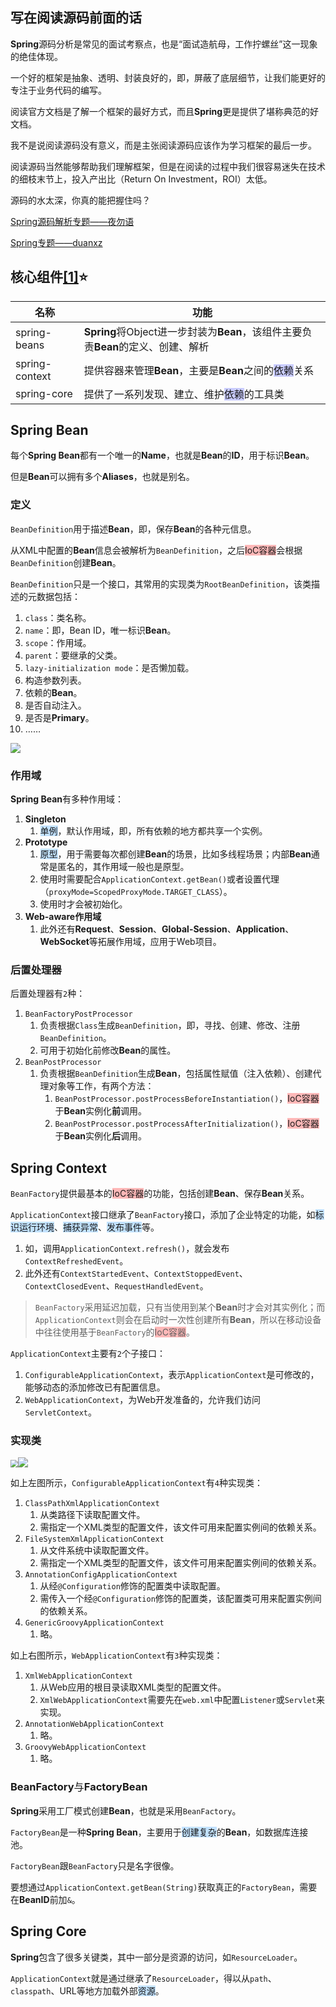 ## 写在阅读源码前面的话

**Spring**源码分析是常见的面试考察点，也是“面试造航母，工作拧螺丝”这一现象的绝佳体现。

一个好的框架是抽象、透明、封装良好的，即，屏蔽了底层细节，让我们能更好的专注于业务代码的编写。

阅读官方文档是了解一个框架的最好方式，而且**Spring**更是提供了堪称典范的好文档。

我不是说阅读源码没有意义，而是主张阅读源码应该作为学习框架的最后一步。

阅读源码当然能够帮助我们理解框架，但是在阅读的过程中我们很容易迷失在技术的细枝末节上，投入产出比（Return On Investment，ROI）太低。

源码的水太深，你真的能把握住吗？

[Spring源码解析专题——夜勿语](https://www.cnblogs.com/yewy/category/1786299.html)

[Spring专题——duanxz](https://www.cnblogs.com/duanxz/tag/spring/default.html?page=5)



## 核心组件[[1]](https://blog.csdn.net/zlfprogram/article/details/75937935)⭐

| 名称           | 功能                                                         |
| -------------- | ------------------------------------------------------------ |
| spring-beans   | **Spring**将Object进一步封装为**Bean**，该组件主要负责**Bean**的定义、创建、解析 |
| spring-context | 提供容器来管理**Bean**，主要是**Bean**之间的<span style=background:#c9ccff>依赖</span>关系 |
| spring-core    | 提供了一系列发现、建立、维护<span style=background:#c9ccff>依赖</span>的工具类 |



## Spring Bean

每个**Spring Bean**都有一个唯一的**Name**，也就是**Bean**的**ID**，用于标识**Bean**。

但是**Bean**可以拥有多个**Aliases**，也就是别名。

### 定义

`BeanDefinition`用于描述**Bean**，即，保存**Bean**的各种元信息。

从XML中配置的**Bean**信息会被解析为`BeanDefinition`，之后<span style=background:#ffb8b8>IoC容器</span>会根据`BeanDefinition`创建**Bean**。

`BeanDefinition`只是一个接口，其常用的实现类为`RootBeanDefinition`，该类描述的元数据包括：

1. `class`：类名称。
2. `name`：即，Bean ID，唯一标识**Bean**。
3. `scope`：作用域。
4. `parent`：要继承的父类。
5. `lazy-initialization mode`：是否懒加载。
6. 构造参数列表。
7. 依赖的**Bean**。
8. 是否自动注入。
9. 是否是**Primary**。
10. ……

![](../images/5/bean_definition.jpg)

### 作用域

**Spring Bean**有多种作用域：

1. **Singleton**
   1. <span style=background:#c2e2ff>单例</span>，默认作用域，即，所有依赖的地方都共享一个实例。
2. **Prototype**
   1. <span style=background:#c2e2ff>原型</span>，用于需要每次都创建**Bean**的场景，比如多线程场景；内部**Bean**通常是匿名的，其作用域一般也是原型。
   2. 使用时需要配合`ApplicationContext.getBean()`或者设置代理（`proxyMode=ScopedProxyMode.TARGET_CLASS`）。
   3. 使用时才会被初始化。
3. **Web-aware作用域**
   1. 此外还有**Request**、**Session**、**Global-Session**、**Application**、**WebSocket**等拓展作用域，应用于Web项目。

### 后置处理器

后置处理器有`2`种：

1. `BeanFactoryPostProcessor`
   1. 负责根据`Class`生成`BeanDefinition`，即，寻找、创建、修改、注册`BeanDefinition`。
   2. 可用于初始化前修改**Bean**的属性。
2. `BeanPostProcessor`
   1. 负责根据`BeanDefinition`生成**Bean**，包括属性赋值（注入依赖）、创建代理对象等工作，有两个方法：
      1. `BeanPostProcessor.postProcessBeforeInstantiation()`，<span style=background:#ffb8b8>IoC容器</span>于**Bean**实例化**前**调用。
      2. `BeanPostProcessor.postProcessAfterInitialization()`，<span style=background:#ffb8b8>IoC容器</span>于**Bean**实例化**后**调用。



## Spring Context

`BeanFactory`提供最基本的<span style=background:#ffb8b8>IoC容器</span>的功能，包括创建**Bean**、保存**Bean**关系。

`ApplicationContext`接口继承了`BeanFactory`接口，添加了企业特定的功能，如<span style=background:#c2e2ff>标识运行环境</span>、<span style=background:#c2e2ff>捕获异常</span>、<span style=background:#c2e2ff>发布事件</span>等。

1. 如，调用`ApplicationContext.refresh()`，就会发布`ContextRefreshedEvent`。
2. 此外还有`ContextStartedEvent`、`ContextStoppedEvent`、`ContextClosedEvent`、`RequestHandledEvent`。

> `BeanFactory`采用延迟加载，只有当使用到某个**Bean**时才会对其实例化；而`ApplicationContext`则会在启动时一次性创建所有**Bean**，所以在移动设备中往往使用基于`BeanFactory`的<span style=background:#ffb8b8>IoC容器</span>。

`ApplicationContext`主要有`2`个子接口：

1. `ConfigurableApplicationContext`，表示`ApplicationContext`是可修改的，能够动态的添加修改已有配置信息。
2. `WebApplicationContext`，为Web开发准备的，允许我们访问`ServletContext`。

### 实现类

<img src="../images/5/configurable_application_context.png" style="zoom:75%;" /><img src="../images/5/web_application_context.png" style="zoom:100%;" />

如上左图所示，`ConfigurableApplicationContext`有`4`种实现类：

1. `ClassPathXmlApplicationContext`
   1. 从类路径下读取配置文件。
   2. 需指定一个XML类型的配置文件，该文件可用来配置实例间的依赖关系。
2. `FileSystemXmlApplicationContext`
   1. 从文件系统中读取配置文件。
   2. 需指定一个XML类型的配置文件，该文件可用来配置实例间的依赖关系。
3. `AnnotationConfigApplicationContext`
   1. 从经`@Configuration`修饰的配置类中读取配置。
   2. 需传入一个经`@Configuration`修饰的配置类，该配置类可用来配置实例间的依赖关系。
4. `GenericGroovyApplicationContext`
   1. 略。


如上右图所示，`WebApplicationContext`有`3`种实现类：

1. `XmlWebApplicationContext`
   1. 从Web应用的根目录读取XML类型的配置文件。
   2. `XmlWebApplicationContext`需要先在`web.xml`中配置`Listener`或`Servlet`来实现。
2. `AnnotationWebApplicationContext`
   1. 略。
3. `GroovyWebApplicationContext`
   1. 略。


### BeanFactory<span style=font-weight:normal>与</span>FactoryBean

**Spring**采用工厂模式创建**Bean**，也就是采用`BeanFactory`。

`FactoryBean`是一种**Spring Bean**，主要用于<span style=background:#c2e2ff>创建复杂</span>的**Bean**，如数据库连接池。

`FactoryBean`跟`BeanFactory`只是名字很像。

要想通过`ApplicationContext.getBean(String)`获取真正的`FactoryBean`，需要在**BeanID**前加`&`。



## Spring Core

**Spring**包含了很多关键类，其中一部分是资源的访问，如`ResourceLoader`。

`ApplicationContext`就是通过继承了`ResourceLoader`，得以从`path`、`classpath`、URL等地方加载外部<span style=background:#c2e2ff>资源</span>。

